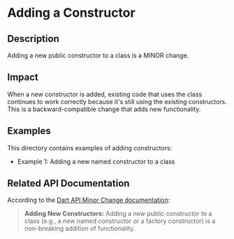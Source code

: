 # Adding a Constructor

## Description
Adding a new public constructor to a class is a MINOR change.

## Impact
When a new constructor is added, existing code that uses the class continues to work correctly because it's still using the existing constructors. This is a backward-compatible change that adds new functionality.

## Examples
This directory contains examples of adding constructors:
- Example 1: Adding a new named constructor to a class

## Related API Documentation
According to the [Dart API Minor Change documentation](../../api_minor_change.md):
> **Adding New Constructors:** Adding a new public constructor to a class (e.g., a new named constructor or a factory constructor) is a non-breaking addition of functionality.

